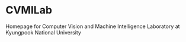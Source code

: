 # CVMILab
Homepage for Computer Vision and Machine Intelligence Laboratory at Kyungpook National University
